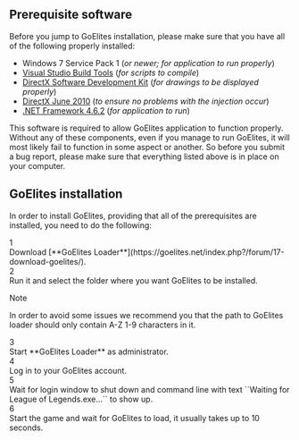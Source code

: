 ## Prerequisite software
Before you jump to GoElites installation, please make sure that you have all of the following properly installed:

- Windows 7 Service Pack 1 (*or newer; for application to run properly*)
- [Visual Studio Build Tools](https://www.visualstudio.com/thank-you-downloading-visual-studio/?sku=BuildTools&rel=15#) (*for scripts to compile*)
- [DirectX Software Development Kit](https://www.microsoft.com/en-us/download/confirmation.aspx?id=6812) (*for drawings to be displayed properly*)
- [DirectX June 2010](https://www.microsoft.com/en-us/download/details.aspx?id=8109) (*to ensure no problems with the injection occur*)
- [.NET Framework 4.6.2](https://download.microsoft.com/download/E/F/D/EFD52638-B804-4865-BB57-47F4B9C80269/NDP462-DevPack-KB3151934-ENU.exe) (*for application to run*)

This software is required to allow GoElites application to function properly. Without any of these components, even if you manage to run GoElites, it will most likely fail to function in some aspect or another. So before you submit a bug report, please make sure that everything listed above is in place on your computer.

## GoElites installation
In order to install GoElites, providing that all of the prerequisites are installed, you need to do the following:

<div class='square-box'><div class='square-content'><div><span>1</span></div></div></div> Download [**GoElites Loader**](https://goelites.net/index.php?/forum/17-download-goelites/).
<div class='square-box'><div class='square-content'><div><span>2</span></div></div></div> Run it and select the folder where you want GoElites to be installed.
<div class="admonition tip">
<p class="first admonition-title">Note</p>
<p class="last">In order to avoid some issues we recommend you that the path to GoElites loader should only contain A-Z 1-9 characters in it.</p>
</div>
<div class='square-box'><div class='square-content'><div><span>3</span></div></div></div> Start **GoElites Loader** as administrator.
<div class='square-box'><div class='square-content'><div><span>4</span></div></div></div> Log in to your GoElites account.
<div class='square-box'><div class='square-content'><div><span>5</span></div></div></div> Wait for login window to shut down and command line with text ``Waiting for League of Legends.exe...`` to show up.
<div class='square-box'><div class='square-content'><div><span>6</span></div></div></div> Start the game and wait for GoElites to load, it usually takes up to 10 seconds.